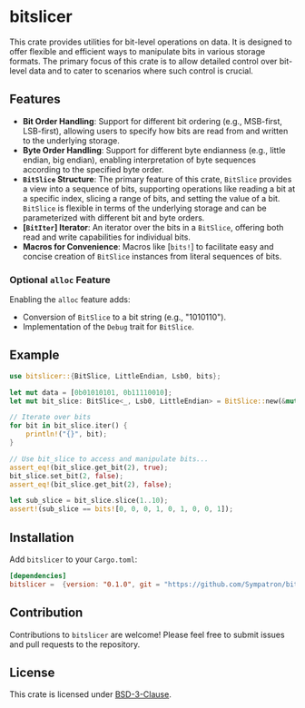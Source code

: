 # bitslicer

This crate provides utilities for bit-level operations on data. It is designed to offer flexible and efficient ways to manipulate bits in various storage formats. The primary focus of this crate is to allow detailed control over bit-level data and to cater to scenarios where such control is crucial.

## Features

- **Bit Order Handling**: Support for different bit ordering (e.g., MSB-first, LSB-first), allowing users to specify how bits are read from and written to the underlying storage.
- **Byte Order Handling**: Support for different byte endianness (e.g., little endian, big endian), enabling interpretation of byte sequences according to the specified byte order.
- **`BitSlice` Structure**: The primary feature of this crate, `BitSlice` provides a view into a sequence of bits, supporting operations like reading a bit at a specific index, slicing a range of bits, and setting the value of a bit. `BitSlice` is flexible in terms of the underlying storage and can be parameterized with different bit and byte orders.
- **[`BitIter`] Iterator**: An iterator over the bits in a `BitSlice`, offering both read and write capabilities for individual bits.
- **Macros for Convenience**: Macros like [`bits!`] to facilitate easy and concise creation of `BitSlice` instances from literal sequences of bits.

### Optional `alloc` Feature

Enabling the `alloc` feature adds:
- Conversion of `BitSlice` to a bit string (e.g., "1010110").
- Implementation of the `Debug` trait for `BitSlice`.

## Example

```rust
use bitslicer::{BitSlice, LittleEndian, Lsb0, bits};

let mut data = [0b01010101, 0b11110010];
let mut bit_slice: BitSlice<_, Lsb0, LittleEndian> = BitSlice::new(&mut data, 16);

// Iterate over bits
for bit in bit_slice.iter() {
    println!("{}", bit);
}

// Use bit_slice to access and manipulate bits...
assert_eq!(bit_slice.get_bit(2), true);
bit_slice.set_bit(2, false);
assert_eq!(bit_slice.get_bit(2), false);

let sub_slice = bit_slice.slice(1..10);
assert!(sub_slice == bits![0, 0, 0, 1, 0, 1, 0, 0, 1]);
```

Installation
------------
Add `bitslicer` to your `Cargo.toml`:

```toml
[dependencies]
bitslicer =  {version: "0.1.0", git = "https://github.com/Sympatron/bitslicer.git"}
```

Contribution
------------

Contributions to `bitslicer` are welcome! Please feel free to submit issues and pull requests to the repository.

License
-------

This crate is licensed under [BSD-3-Clause](LICENSE).